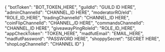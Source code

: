{
 	"botToken": "BOT_TOKEN_HERE",
	"guildId": "GUILD ID HERE",
	"adminChannelld": "CHANNEL_ID HERE",
	"moderatorRO/eId": "ROLE_ID_HERE",
	"tradingChannelld": "CHANNEL_ID HERE",
	"coinFlipChannelld": "CHANNEL_/D HERE",
	"commandsChannelId": "CHANNEL_ID HERE",
	"giveawayPingRoleId": "ROLE_ID_HERE",
	"appCheckToken": "TOKEN_HERE",
	"madfutEmail": "EMAIL_HERE",
	"madfutPassword": "PASSWORD HERE",
 	"shoppySecret": "SECRET HERE",
  	"shopLogChannelId": "CHANNEL ID"
}
